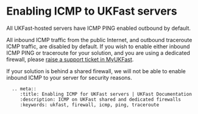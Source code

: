 # Enabling ICMP to UKFast servers

All UKFast-hosted servers have ICMP PING enabled outbound by default.  

All inbound ICMP traffic from the public Internet, and outbound traceroute ICMP traffic, are disabled by default.  If you wish to enable either inbound ICMP PING or traceroute for your solution, and you are using a dedicated firewall, please [raise a support ticket in MyUKFast](https://my.ukfast.co.uk/pss/add.php).

If your solution is behind a shared firewall, we will not be able to enable inbound ICMP to your server for security reasons.


```eval_rst
  .. meta::
     :title: Enabling ICMP for UKFast servers | UKFast Documentation
     :description: ICMP on UKFast shared and dedicated firewalls
     :keywords: ukfast, firewall, icmp, ping, traceroute
```
